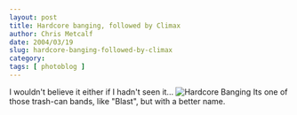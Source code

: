 ```yaml
---
layout: post
title: Hardcore banging, followed by Climax
author: Chris Metcalf
date: 2004/03/19
slug: hardcore-banging-followed-by-climax
category: 
tags: [ photoblog ]
---
```


I wouldn't believe it either if I hadn't seen it...
<img src="/uploads//Set75_01.jpg" alt="Hardcore Banging" />
Its one of those trash-can bands, like "Blast", but with a better name.
